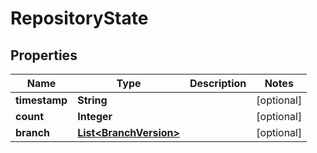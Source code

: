 
# RepositoryState

## Properties
Name | Type | Description | Notes
------------ | ------------- | ------------- | -------------
**timestamp** | **String** |  |  [optional]
**count** | **Integer** |  |  [optional]
**branch** | [**List&lt;BranchVersion&gt;**](BranchVersion.md) |  |  [optional]



